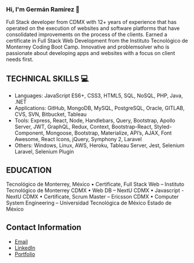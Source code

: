 ### Hi, I'm Germán Ramírez 👋 



Full Stack developer from CDMX with 12+ years of experience that has operated on the execution of websites and software
platforms that have consolidated improvements on the process of the clients. Earned a certificate in Full Stack
Web Development from the Instituto Tecnológico de Monterrey Coding Boot Camp. Innovative and problemsolver who is passionate about developing apps and websites with a focus on client needs first.

## TECHNICAL SKILLS 💻 
* Languages: JavaScript ES6+, CSS3, HTML5, SQL, NoSQL, PHP, Java, .NET
* Applications: GitHub, MongoDB, MySQL, PostgreSQL, Oracle, GITLAB, CVS, SVN, Bitbucket, Tableau
* Tools: Express, React, Node, Handlebars, Query, Bootstrap, Apollo Server, JWT, GraphQL, Redux,
Context, Bootstrap-React, Styled-Component, Mongoose, Bootstrap, Materialize, API’s, AJAX, Font
Awesome, React Icons, jQuery, Symphony 2, Laravel
* Others: Windows, Linux, AWS, Heroku, Tableau Server, Jest, Selenium Laravel, Selenium Plugin


## EDUCATION
Tecnológico de Monterrey, México
• Certificate, Full Stack Web – Instituto Tecnológico de Monterrey CDMX
• Web DB – NextU CDMX
• Javascript - NextU CDMX
• Certificate, Scrum Master – Ericsson CDMX
• Computer System Engineering – Universidad Tecnológica de México Estado de México

## Contact Information

* [Email](mailto:mitsuominagi@gmail.com) 
* [LinkedIn](https://github.com/izaack89/)
* [Portfolio](https://germanramirezcastanon.com/)


<!--
Phone: (+52) 55-2711-7864 | 

**izaack89/izaack89** is a ✨ _special_ ✨ repository because its `README.md` (this file) appears on your GitHub profile.

Here are some ideas to get you started:

- 🔭 I’m currently working on ...
- 🌱 I’m currently learning ...
- 👯 I’m looking to collaborate on ...
- 🤔 I’m looking for help with ...
- 💬 Ask me about ...
- 📫 How to reach me: ...
- 😄 Pronouns: ...
- ⚡ Fun fact: ...
-->
